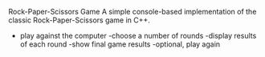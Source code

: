 Rock-Paper-Scissors Game A simple console-based implementation of the classic Rock-Paper-Scissors game in C++.

- play against the computer
-choose a number of rounds
-display results of each round
-show final game results
-optional, play again
